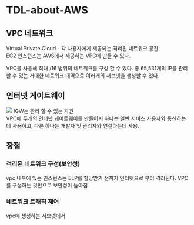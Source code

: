 # TDL-about-AWS

## VPC 네트워크
Virtual Private Cloud - 각 사용자에게 제공되는 격리된 네트워크 공간</br>
EC2 인스턴스는 AWS에서 제공하는 VPC에 만들 수 있다.

VPC를 사용해 최대 /16 범위의 네트워크를 구성 할 수 있다. 총 65,531개의 IP를 관리할 수 있는 거대한 네트워크 대역으로 여러개의 서브넷을 생성할 수 있다.

## 인터넷 게이트웨이</br>
<img src ="https://sc1.checkpoint.com/sc/SolutionsStatics/sk120534/Transit%20VPC%20VPN-Sideways%20(4)1711020609.png">
IGW는 관리 할 수 있는 자원</br>
VPC에 두개의 인터넷 게이트웨이를 만들어서 하나는 일반 서비스 사용자와 통신하는 데 사용하고, 다른 하나는 개발자 및 관리자와 연결하는데 사용.</br>

## 장점</br>
### 격리된 네트워크 구성(보안성)</br>
vpc 내부에 있는 인스턴스는 ELP를 할당받기 전까지 인터넷으로 부터 격리된다. VPC를 구성하는 것만으로 보안성이 높아짐

### 네트워크 트래픽 제어</br>
vpc에 생성하는 서브넷에서 
